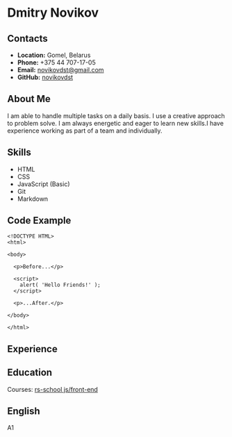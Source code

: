 # Dmitry Novikov
## Contacts
* **Location:** Gomel, Belarus
* **Phone:** +375 44 707-17-05
* **Email:** novikovdst@gmail.com
* **GitHub:** [novikovdst](https://github.com/novikovdst)
## About Me
I am able to handle multiple tasks on a daily basis. I use a creative approach to problem solve.
I am always energetic and eager to learn new skills.I have experience working as part of a team and individually.

## Skills
*  HTML
*  CSS
*  JavaScript (Basic)
*  Git
*  Markdown
## Code Example
```
<!DOCTYPE HTML>
<html>

<body>

  <p>Before...</p>

  <script>
    alert( 'Hello Friends!' );
  </script>

  <p>...After.</p>

</body>

</html>
```
## Experience
## Education
Courses:
[rs-school js/front-end](https://rs.school/js-stage0/)

## English
A1
